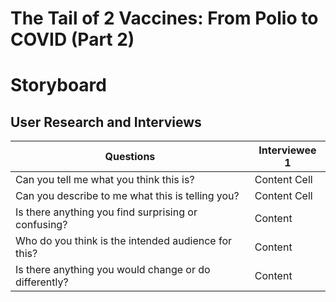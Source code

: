 # The Tail of 2 Vaccines: From Polio to COVID (Part 2)

# Storyboard

<script src="https://carnegiemellon.shorthandstories.com/the-tail-of-2-vaccines/embed.js"></script>

## User Research and Interviews

Questions  | Interviewee 1
------------- | -------------
Can you tell me what you think this is?  | Content Cell
Can you describe to me what this is telling you?  | Content Cell
Is there anything you find surprising or confusing? | Content
Who do you think is the intended audience for this? | Content
Is there anything you would change or do differently? | Content
